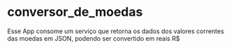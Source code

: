 # conversor_de_moedas
Esse App consome um serviço que retorna os dados dos valores correntes das moedas em JSON, podendo ser convertido em reais R$

